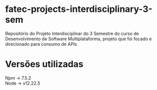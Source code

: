 # fatec-projects-interdisciplinary-3-sem
Repositório do Projeto Interdisciplinar do 3 Semestre do curso de Desenvolvimento de Software Multiplataforma, projeto que foi focado e direcionado para consumo de APIs

# Versões utilizadas
Npm -> 7.5.2 <br>
Node -> v12.22.5
